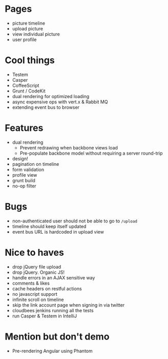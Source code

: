 # Pages

* picture timeline
* upload picture
* view individual picture
* user profile

# Cool things

* Testem
* Casper
* CoffeeScript
* Grunt / CodeKit
* dual rendering for optimized loading
* async expensive ops with vert.x & Rabbit MQ
* extending event bus to browser

# Features

* dual rendering
	* Prevent redrawing when backbone views load
	* Pre-populate backbone model without requiring a server round-trip
* design!
* pagination on timeline
* form validation
* profile view
* grunt build
* no-op filter

# Bugs

* non-authenticated user should not be able to go to `/upload`
* timeline should keep itself updated
* event bus URL is hardcoded in upload view

# Nice to haves

* drop jQuery file upload
* drop jQuery. Organic JS!
* handle errors in an AJAX sensitive way
* comments & likes
* cache headers on restful actions
* no javascript support
* infinite scroll on timeline
* skip the link account page when signing in via twitter
* cloudbees jenkins running all the tests
* run Casper & Testem in IntelliJ

# Mention but don't demo

* Pre-rendering Angular using Phantom